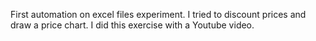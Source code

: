 First automation on excel files experiment. I tried to discount prices and draw a price chart. I did this exercise with a Youtube video.

